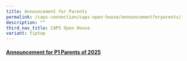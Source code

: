 ```yaml
---
title: Announcement for Parents
permalink: /caps-connection/caps-open-house/announcementforparents/
description: ""
third_nav_title: CAPS Open House
variant: tiptap
---
```

<h4><u>Announcement for P1 Parents of 2025</u></h4>
<p></p>
<p></p>